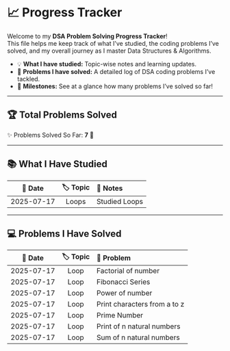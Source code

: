 # 📈 Progress Tracker

Welcome to my **DSA Problem Solving Progress Tracker**!  
This file helps me keep track of what I’ve studied, the coding problems I’ve solved, and my overall journey as I master Data Structures & Algorithms.

- 💡 **What I have studied:** Topic-wise notes and learning updates.
- 🔎 **Problems I have solved:** A detailed log of DSA coding problems I’ve tackled.
- 🏅 **Milestones:** See at a glance how many problems I’ve solved so far!

---

## 🏆 Total Problems Solved

✨ Problems Solved So Far: **7** 🎉

---

## 📚 What I Have Studied

| 📅 Date     | 🏷️ Topic | 📝 Notes         |
|:----------:|:--------:|:----------------|
| 2025-07-17 | Loops    | Studied Loops   |

---

## 💻 Problems I Have Solved

| 📅 Date     | 🏷️ Topic | 🧩 Problem                         |
|:----------:|:--------:|:-----------------------------------|
| 2025-07-17 | Loop     | Factorial of number                |
| 2025-07-17 | Loop     | Fibonacci Series                   |
| 2025-07-17 | Loop     | Power of number                    |
| 2025-07-17 | Loop     | Print characters from a to z       |
| 2025-07-17 | Loop     | Prime Number                       |
| 2025-07-17 | Loop     | Print of n natural numbers         |
| 2025-07-17 | Loop     | Sum of n natural numbers           |
